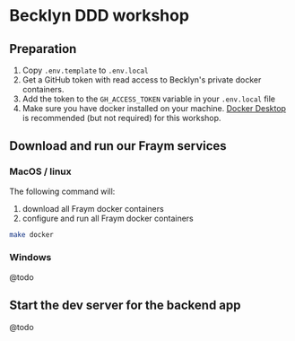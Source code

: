 # Becklyn DDD workshop

## Preparation

1. Copy `.env.template` to `.env.local`
2. Get a GitHub token with read access to Becklyn's private docker containers.
3. Add the token to the `GH_ACCESS_TOKEN` variable in your `.env.local` file
4. Make sure you have docker installed on your machine. [Docker Desktop](https://docs.docker.com/engine/install/) is recommended (but not required) for this workshop.

## Download and run our Fraym services

### MacOS / linux

The following command will:

1. download all Fraym docker containers
2. configure and run all Fraym docker containers

```sh
make docker
```

### Windows

@todo

## Start the dev server for the backend app

@todo
